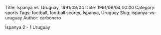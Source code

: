 Title: İspanya vs. Uruguay, 1991/09/04
Date: 1991/09/04 00:00
Category: sports
Tags: football, football scores, İspanya, Uruguay
Slug: ispanya-vs-uruguay
Author: carbonero


İspanya 2 - 1 Uruguay
